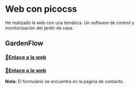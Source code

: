 # Web con picocss

He realizado la web con una temática. Un software de control y monitorización del jardín de casa.

## GardenFlow

### [📎Enlace a la web](https://samueleitorme.github.io/Repositorio3)
### [📎Enlace a la web](web/)
**Nota:** El formulario se encuentra en la pagina de contacto.
